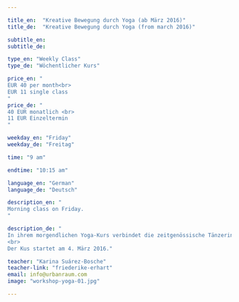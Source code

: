 ```yaml
---

title_en:  "Kreative Bewegung durch Yoga (ab März 2016)"
title_de:  "Kreative Bewegung durch Yoga (from march 2016)"

subtitle_en:
subtitle_de:

type_en: "Weekly Class"
type_de: "Wöchentlicher Kurs"

price_en: "
EUR 40 per month<br>
EUR 11 single class
"
price_de: "
40 EUR monatlich <br>
11 EUR Einzeltermin
"

weekday_en: "Friday"
weekday_de: "Freitag"

time: "9 am"

endtime: "10:15 am"

language_en: "German"
language_de: "Deutsch"

description_en: "
Morning class on Friday.
"

description_de: "
In ihrem morgendlichen Yoga-Kurs verbindet die zeitgenössische Tänzerin Karina Suárez-Bosche Elemente des Hatha und Ashtanga Yogas (Sonnengruß, Asanas, Atem-Übungen u.s.w.) mit denen aus dem Tanz und der Bewegungs-Improvisation.  Die regelmäßige Praxis, schafft Raum für das Bewusstsein des aktuellen Zustandes unseres Seins sowie das Gleichgewicht zwischen Körper, Geist und Seele. Das Ziel ist eine bessere Organisation, Präsenz und Stärkung des Körpers, wodurch sich - auch im Alltag - Vertrauen in dem Selbst und Kreativität entwickelt.
<br>
Der Kus startet am 4. März 2016."

teacher: "Karina Suárez-Bosche"
teacher-link: "friederike-erhart"
email: info@urbanraum.com
image: "workshop-yoga-01.jpg"

---
```




